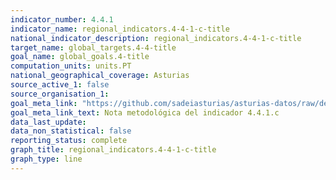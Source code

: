 ```yaml
---
indicator_number: 4.4.1
indicator_name: regional_indicators.4-4-1-c-title
national_indicator_description: regional_indicators.4-4-1-c-title
target_name: global_targets.4-4-title
goal_name: global_goals.4-title
computation_units: units.PT
national_geographical_coverage: Asturias
source_active_1: false
source_organisation_1:  
goal_meta_link: "https://github.com/sadeiasturias/asturias-datos/raw/develop/descargas/methodology/4.4.1.c.pdf"
goal_meta_link_text: Nota metodológica del indicador 4.4.1.c
data_last_update:  
data_non_statistical: false
reporting_status: complete
graph_title: regional_indicators.4-4-1-c-title
graph_type: line
---
```

